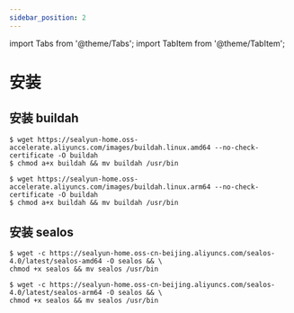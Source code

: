 ```yaml
---
sidebar_position: 2
---
```


import Tabs from '@theme/Tabs';
import TabItem from '@theme/TabItem';

# 安装

## 安装 buildah

<Tabs groupId="arch">
  <TabItem value="amd64" label="amd64" default>

```shell
$ wget https://sealyun-home.oss-accelerate.aliyuncs.com/images/buildah.linux.amd64 --no-check-certificate -O buildah
$ chmod a+x buildah && mv buildah /usr/bin
```

  </TabItem>
  <TabItem value="arm64" label="arm64">

```shell
$ wget https://sealyun-home.oss-accelerate.aliyuncs.com/images/buildah.linux.arm64 --no-check-certificate -O buildah
$ chmod a+x buildah && mv buildah /usr/bin
```

  </TabItem>
</Tabs>

## 安装 sealos

<Tabs groupId="arch">
  <TabItem value="amd64" label="amd64" default>

```shell
$ wget -c https://sealyun-home.oss-cn-beijing.aliyuncs.com/sealos-4.0/latest/sealos-amd64 -O sealos && \
chmod +x sealos && mv sealos /usr/bin
```

  </TabItem>
  <TabItem value="arm64" label="arm64">

```shell
$ wget -c https://sealyun-home.oss-cn-beijing.aliyuncs.com/sealos-4.0/latest/sealos-arm64 -O sealos && \
chmod +x sealos && mv sealos /usr/bin
```

  </TabItem>
</Tabs>
